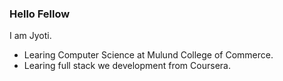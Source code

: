 ### Hello Fellow <developers>
 I am Jyoti.
 <ul>
  <li>Learing Computer Science at Mulund College of Commerce.</li>
  <li>Learing full stack we development from Coursera.</li>
  <ul>

